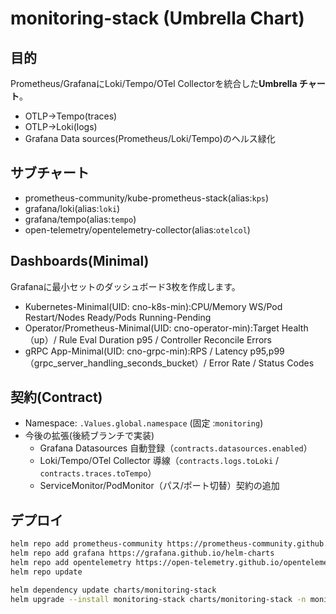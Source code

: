 # monitoring-stack (Umbrella Chart)

## 目的
Prometheus/GrafanaにLoki/Tempo/OTel Collectorを統合した**Umbrella チャート**。
- OTLP→Tempo(traces)
- OTLP→Loki(logs)
- Grafana Data sources(Prometheus/Loki/Tempo)のヘルス緑化

## サブチャート
- prometheus-community/kube-prometheus-stack(alias:`kps`)
- grafana/loki(alias:`loki`)
- grafana/tempo(alias:`tempo`)
- open-telemetry/opentelemetry-collector(alias:`otelcol`)

## Dashboards(Minimal)
Grafanaに最小セットのダッシュボード3枚を作成します。
- Kubernetes-Minimal(UID: cno-k8s-min):CPU/Memory WS/Pod Restart/Nodes Ready/Pods Running-Pending
- Operator/Prometheus-Minimal(UID: cno-operator-min):Target Health（up）/ Rule Eval Duration p95 / Controller Reconcile Errors
- gRPC App-Minimal(UID: cno-grpc-min):RPS / Latency p95,p99（grpc_server_handling_seconds_bucket）/ Error Rate / Status Codes



## 契約(Contract)
- Namespace: `.Values.global.namespace` (固定 :`monitoring`)
- 今後の拡張(後続ブランチで実装)
  - Grafana Datasources 自動登録（`contracts.datasources.enabled`）
  - Loki/Tempo/OTel Collector 導線（`contracts.logs.toLoki` / `contracts.traces.toTempo`）
  - ServiceMonitor/PodMonitor（パス/ポート切替）契約の追加

## デプロイ
```bash
helm repo add prometheus-community https://prometheus-community.github.io/helm-charts
helm repo add grafana https://grafana.github.io/helm-charts
helm repo add opentelemetry https://open-telemetry.github.io/opentelemetry-helm-charts
helm repo update

helm dependency update charts/monitoring-stack
helm upgrade --install monitoring-stack charts/monitoring-stack -n monitoring --create-namespace










